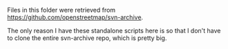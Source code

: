 Files in this folder were retrieved from https://github.com/openstreetmap/svn-archive.

The only reason I have these standalone scripts here is so that I don't have to clone the entire svn-archive repo, which is pretty big.
